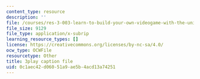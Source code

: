 ```yaml
---
content_type: resource
description: ''
file: /courses/res-3-003-learn-to-build-your-own-videogame-with-the-unity-game-engine-and-microsoft-kinect-january-iap-2017/0c1aec42d06051a9ae5b4acd13a74251_ZLbt_1bI_NA.vtt
file_size: 9129
file_type: application/x-subrip
learning_resource_types: []
license: https://creativecommons.org/licenses/by-nc-sa/4.0/
ocw_type: OCWFile
resourcetype: Other
title: 3play caption file
uid: 0c1aec42-d060-51a9-ae5b-4acd13a74251
---
```

